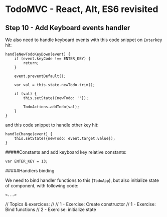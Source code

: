 
# TodoMVC - React, Alt, ES6 revisited


## Step 10 - Add Keyboard events handler

We also need to handle keyboard events with this code snippet on `Enter`key hit:

``` 
handleNewTodoKeyDown(event) {
	if (event.keyCode !== ENTER_KEY) {
		return;
	}

	event.preventDefault();

	var val = this.state.newTodo.trim();

	if (val) {
		this.setState({newTodo: ''});

		TodoActions.addTodo(val);
	}
}
``` 

and this code snippet to handle other key hit:

``` 
handleChange(event) {
    this.setState({newTodo: event.target.value});
}
``` 

#####Constants
and add keyboard key relative constants:

``` 
var ENTER_KEY = 13;
``` 

#####Handlers binding

We need to bind handler functions to this (`TodoApp`), but also initialize state of component, with following code:

```
<...>
``` 


// Topics & exercices:
//
// 1 - Exercise: Create constructor
// 1 - Exercise: Bind functions
// 2 - Exercise: initialize state
